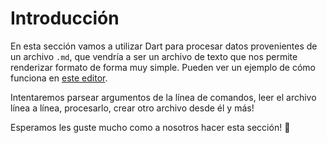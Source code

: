 # Introducción

En esta sección vamos a utilizar Dart para procesar datos provenientes de un archivo `.md`, que vendría a ser un archivo de texto que nos permite renderizar formato de forma muy simple. Pueden ver un ejemplo de cómo funciona en [este editor](https://dillinger.io/).

Intentaremos parsear argumentos de la línea de comandos, leer el archivo línea a línea, procesarlo, crear otro archivo desde él y más!

Esperamos les guste mucho como a nosotros hacer esta sección! 🥳
